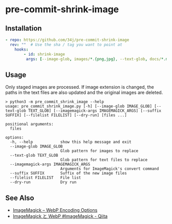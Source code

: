 # pre-commit-shrink-image

## Installation

```yaml
- repo: https://github.com/34j/pre-commit-shrink-image
  rev: ""  # Use the sha / tag you want to point at
    hooks:
        - id: shrink-image
         args: [--image-glob, images/*.{png,jpg}, --text-glob, docs/*.md, --suffix, webp, --imagemagick-args, "-quality 92 -resize 2000000@> -define webp:method=5 webp:use-sharp-yuv=1 webp:thread-level=1"]
```

## Usage

Only staged images are processed.
If image extension is changed, the paths in the text files are also updated and the original images are deleted.

```shell
> python3 -m pre_commit_shrink_image --help
usage: pre_commit_shrink_image.py [-h] [--image-glob IMAGE_GLOB] [--text-glob TEXT_GLOB] [--imagemagick-args IMAGEMAGICK_ARGS] [--suffix SUFFIX] [--filelist FILELIST] [--dry-run] [files ...]

positional arguments:
  files

options:
  -h, --help            show this help message and exit
  --image-glob IMAGE_GLOB
                        Glob pattern for images to replace
  --text-glob TEXT_GLOB
                        Glob pattern for text files to replace
  --imagemagick-args IMAGEMAGICK_ARGS
                        Arguments for ImageMagick's convert command
  --suffix SUFFIX       Suffix of the new image files
  --filelist FILELIST   File list
  --dry-run             Dry run
```

## See Also

- [ImageMagick – WebP Encoding Options](https://imagemagick.org/script/webp.php)
- [ImageMagick と WebP #ImageMagick - Qiita](https://qiita.com/yoya/items/0848a6b0b39db4cd57c2)
